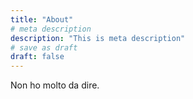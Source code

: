 ```yaml
---
title: "About"
# meta description
description: "This is meta description"
# save as draft
draft: false
---
```


Non ho molto da dire.
<!--You might be an artist who would like to introduce yourself and your work here or maybe you&rsquo;re a business with a mission to describe.
-->